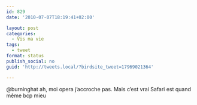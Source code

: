 ```yaml
---
id: 829
date: '2010-07-07T18:19:41+02:00'

layout: post
categories:
  - Vis ma vie
tags:
  - tweet
format: status
publish_social: no
guid: 'http://tweets.local/?birdsite_tweet=17969021364'

---
```


@burninghat ah, moi opera j’accroche pas. Mais c’est vrai Safari est quand même bcp mieu